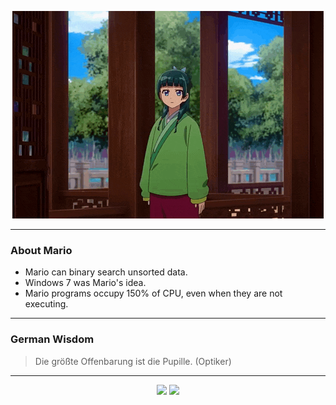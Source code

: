 <p align="center">
  <img src="assets/maomao.gif" />
</p>

---

### About Mario
- Mario can binary search unsorted data.
- Windows 7 was Mario's idea.
- Mario programs occupy 150% of CPU, even when they are not executing.

---

### German Wisdom
> Die größte Offenbarung ist die Pupille. (Optiker)

---

<p align="center">
  <a>
    <img height="180em" src="https://github-readme-stats-eight-theta.vercel.app/api?username=Torfkopp&show_icons=true&theme=dark&include_all_commits=true&count_private=true"/>
  </a>
  <a href="https://github.com/Torfkopp?tab=repositories">
    <img height="180em" src="https://github-readme-stats-eight-theta.vercel.app/api/top-langs/?username=torfkopp&layout=compact&theme=dark&langs_count=8&hide=java"/>
  </a>
</p>
